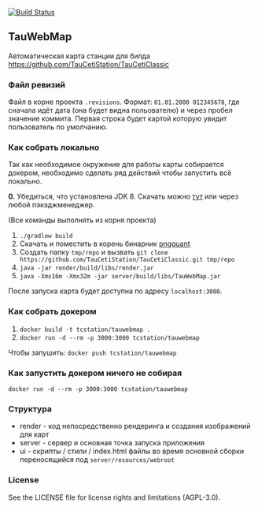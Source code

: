 [![Build Status](https://travis-ci.org/TauCetiStation/TauWebMap.svg?branch=master)](https://travis-ci.org/TauCetiStation/TauWebMap)

## TauWebMap
Автоматическая карта станции для билда https://github.com/TauCetiStation/TauCetiClassic

### Файл ревизий
Файл в корне проекта `.revisions`. Формат: `01.01.2000 012345678`, где сначала идёт дата (она будет видна польователю) и через пробел значение коммита.
Первая строка будет картой которую увидит пользователь по умолчанию.

### Как собрать локально
Так как необходимое окружение для работы карты собирается докером, необходимо сделать ряд действий чтобы запустить всё локально.

**0.** Убедиться, что установлена JDK 8. Скачать можно [тут](https://www.oracle.com/technetwork/java/javase/downloads/jdk8-downloads-2133151.html) или через любой пэкэджменеджер.

(Все команды выполнять из корня проекта)
1. `./gradlew build`
2. Скачать и поместить в корень бинарник [pngquant](https://pngquant.org/)
3. Создать папку `tmp/repo` и вызвать `git clone https://github.com/TauCetiStation/TauCetiClassic.git tmp/repo`
4. `java -jar render/build/libs/render.jar`
5. `java -Xms16m -Xmx32m -jar server/build/libs/TauWebMap.jar`

После запуска карта будет доступна по адресу `localhost:3000`.

### Как собрать докером
1. `docker build -t tcstation/tauwebmap .`
2. `docker run -d --rm -p 3000:3000 tcstation/tauwebmap`

Чтобы запушить: `docker push tcstation/tauwebmap`

### Как запустить докером ничего не собирая
`docker run -d --rm -p 3000:3000 tcstation/tauwebmap`

### Структура
* render - код непосредственно рендеринга и создания изображений для карт
* server - сервер и основная точка запуска приложения
* ui - скрипты / стили / index.html файлы во время основной сборки переносящийся под `server/resources/webroot`

### License
See the LICENSE file for license rights and limitations (AGPL-3.0).